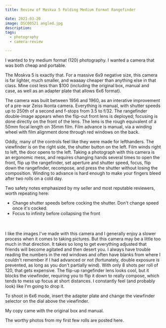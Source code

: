 ```yaml
---
title: Review of Moskva 5 Folding Medium Format Rangefinder

date: 2021-03-20
image: DSC00521 angled.jpg
description: 
tags:
  - photography
  - camera-review

---
```


I wanted to try medium format (120) photography.  I wanted a camera that was both cheap and portable.  

The Moskva 5 is exactly that.  For a massive 6x9 negative size, this camera is far lighter, much smaller, and waaaay cheaper than anything else in that class.  Mine cost less than $100 (including the original box, manual and case, as well as an adapter plate that allows 6x6 format).

<v-img src="DSC00521 angled.jpg" alt="bar" :dirp="dir"></v-img>

The camera was built between 1956 and 1960, as an interative improvement of a pre-war Zeiss Ikonta camera.  Everything is manual, with shutter speeds up to 250th of a second and f-stops from 3.5 to f/32.  The rangefinder double-image appears when the flip-out front lens is deployed; focusing is done directly on the front of the lens.  The lens is the rough equivalent of a 50mm focal length on 35mm film.  Film advance is manual, via a winding wheel with film alignment done through red windows on the back.

Oddly, many of the controls feel like they were made for lefthanders.  The viewfinder is on the right side, the shutter button on the left.  Film winds right to left, the door opens to the left.  Taking a photograph with this camera is an ergonomic mess, and requires changing hands several times to open the front, flip up the rangefinder, set aperture and shutter speed, focus, flip down the rangefinder, recompose, and press the shutter without losing the composition.  Winding to advance is hard enough to make your fingers bleed after two rolls on a cold day.

Two safety notes emphasized by my seller and most reputable reviewers, worth repeating here:
 - Change shutter speeds before cocking the shutter.  Don't change speed once it's cocked.
 - Focus to infinity before collapsing the front
<BR><BR><BR>
  

I like the images I've made with this camera and I generally enjoy a slower process when it comes to taking pictures.  But this camera may be a little too much in that direction.  It takes so long to get everything adjusted that friends will become agitated and then desert you.  I always have trouble reading the numbers in the red windows and often have blanks from where I couldn't remember if I had advanced or not (fortunately, double exposure is prevented, as long as you don't partially wind).  With only 8 shots per roll of 120, that gets expensive.  The flip-up rangefinder lens looks cool, but it blocks the viewfinder, requiring you to flip it down to really compose, which tends to mess up focus at short distances.  I constantly feel (and probably look) like I'm going to drop it.

To shoot in 6x6 mode, insert the adapter plate and change the viewfinder selector on the dial above the viewfinder.

<v-img src="DSC00518 front closed.jpg" alt="bar" :dirp="dir"></v-img>
<v-img src="DSC00519 front open.jpg" alt="bar" :dirp="dir"></v-img>
<v-img src="DSC00516 top.jpg" alt="bar" :dirp="dir"></v-img>
<v-img src="DSC00517 back.jpg" alt="bar" :dirp="dir"></v-img>
<v-img src="DSC00513 vertical.jpg" alt="bar" :dirp="dir"></v-img>

My copy came with the original box and manual.
<v-img src="DSC00514 box.jpg" alt="bar" :dirp="dir"></v-img>

The worthy photos from my first few rolls are posted <nuxt-link to="moskva5-photos">here</nuxt-link>.


